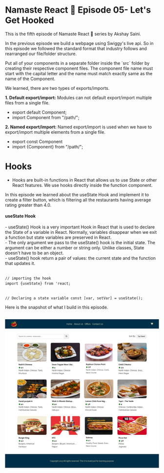 # Namaste React 🚀 Episode 05- Let's Get Hooked

<p>This is the fifth episode of Namaste React 🚀 series by Akshay Saini.</p>
<p>In the previous episode we build a webpage using Swiggy's live api. So in this episode we followed the standard format that industry follows and rearranged our file/folder structure.</p>
<p>Put all of your components in a separate folder inside the `src` folder by creating their respective component files. The component file name must start with the capital letter and the name must match exactly same as the name of the Component.</p>

<p>We learned, there are two types of exports/imports.</p>
<p><strong>1. Default export/import:</strong> Modules can not default export/import multiple files from a single file.</p>
<ul>
    <li>export default Component;</li>
    <li>import Component from "/path/";</li>
</ul>
<p><strong>2. Named export/import:</strong> Named export/import is used when we have to export/import multiple elements from a single file.</p>
<ul>
    <li>export const Component</li>
    <li>import {Component} from "/path/";</li>
</ul>

# Hooks
- Hooks are built-in functions in React that allows us to use State or other React features. We use hooks directly inside the function component.<br/>

In this episode we learned about the useState Hook and implement it to create a filter button, which is filtering all the restaurants having average rating greater than 4.0.<br/>

<h4>useState Hook</h4>
<p>- useState() Hook is a very important Hook in React that is used to declare the State of a variable in React. Normally, variables disappear when we exit a function but state variables are preserved in React.<br/>
- The only argument we pass to the useState() hook is the initial state. The argument can be either a number or string only. Unlike classes, State doesn't have to be an object.<br/>
- useState() hook return a pair of values: the current state and the function that updates it.</p>
<code>
// importing the hook
import {useState} from 'react;

// Declaring a state variable
const [var, setVar] = useState();
</code>


<p>Here is the snapshot of what I build in this episode.</p><br/>
<img src="./app-screenshot.png">